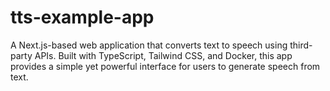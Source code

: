 # tts-example-app
A Next.js-based web application that converts text to speech using third-party APIs. Built with TypeScript, Tailwind CSS, and Docker, this app provides a simple yet powerful interface for users to generate speech from text.
